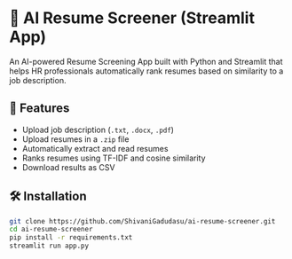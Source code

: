 # 📄 AI Resume Screener (Streamlit App)

An AI-powered Resume Screening App built with Python and Streamlit that helps HR professionals automatically rank resumes based on similarity to a job description.

## 🚀 Features
- Upload job description (`.txt`, `.docx`, `.pdf`)
- Upload resumes in a `.zip` file
- Automatically extract and read resumes
- Ranks resumes using TF-IDF and cosine similarity
- Download results as CSV

## 🛠️ Installation
```bash
git clone https://github.com/ShivaniGadudasu/ai-resume-screener.git
cd ai-resume-screener
pip install -r requirements.txt
streamlit run app.py
